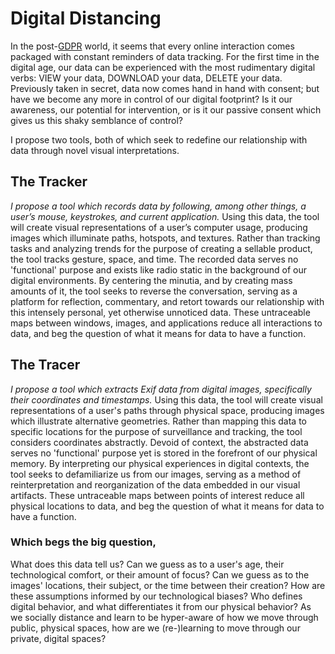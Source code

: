 # Digital Distancing

In the post-[GDPR](https://www.wired.co.uk/article/what-is-gdpr-uk-eu-legislation-compliance-summary-fines-2018) world, it seems that every online interaction comes packaged with constant reminders of data tracking. For the first time in the digital age, our data can be experienced with the most rudimentary digital verbs: VIEW your data, DOWNLOAD your data, DELETE your data. Previously taken in secret, data now comes hand in hand with consent; but have we become any more in control of our digital footprint? Is it our awareness, our potential for intervention, or is it our passive consent which gives us this shaky semblance of control?

I propose two tools, both of which seek to redefine our relationship with data through novel visual interpretations.

## The Tracker

*I propose a tool which records data by following, among other things, a user’s mouse, keystrokes, and current application.* Using this data, the tool will create visual representations of a user’s computer usage, producing images which illuminate paths, hotspots, and textures. Rather than tracking tasks and analyzing trends for the purpose of creating a sellable product, the tool tracks gesture, space, and time. The recorded data serves no 'functional' purpose and exists like radio static in the background of our digital environments. By centering the minutia, and by creating mass amounts of it, the tool seeks to reverse the conversation, serving as a platform for reflection, commentary, and retort towards our relationship with this intensely personal, yet otherwise unnoticed data. These untraceable maps between windows, images, and applications reduce all interactions to data, and beg the question of what it means for data to have a function.

## The Tracer

*I propose a tool which extracts Exif data from digital images, specifically their coordinates and timestamps.* Using this data, the tool will create visual representations of a user's paths through physical space, producing images which illustrate alternative geometries. Rather than mapping this data to specific locations for the purpose of surveillance and tracking, the tool considers coordinates abstractly. Devoid of context, the abstracted data serves no 'functional' purpose yet is stored in the forefront of our physical memory. By interpreting our physical experiences in digital contexts, the tool seeks to defamiliarize us from our images, serving as a method of reinterpretation and reorganization of the data embedded in our visual artifacts. These untraceable maps between points of interest reduce all physical locations to data, and beg the question of what it means for data to have a function.

### Which begs the big question,

What does this data tell us? Can we guess as to a user's age, their technological comfort, or their amount of focus? Can we guess as to the images' locations, their subject, or the time between their creation? How are these assumptions informed by our technological biases? Who defines digital behavior, and what differentiates it from our physical behavior? As we socially distance and learn to be hyper-aware of how we move through public, physical spaces, how are we (re-)learning to move through our private, digital spaces?
